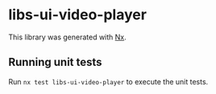 # libs-ui-video-player

This library was generated with [Nx](https://nx.dev).

## Running unit tests

Run `nx test libs-ui-video-player` to execute the unit tests.
